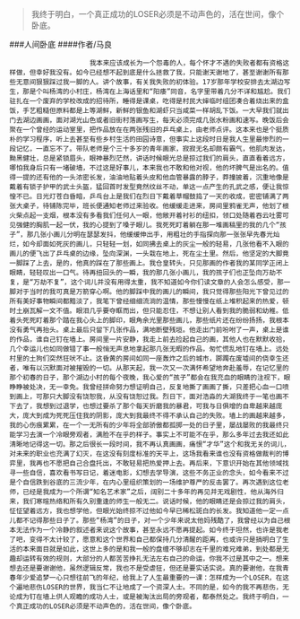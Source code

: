 > 我终于明白，一个真正成功的LOSER必须是不动声色的，活在世间，像个卧底。

###人间卧底
####作者/马良

						我本来应该成长为一个怨毒的人，每个怀才不遇的失败者都有资格这样做，但幸好我没有。如今已经想不起到底是什么拯救了我，只能谢天谢地了，甚至谢谢所有那些无意间狠狠踩过我一脚的人。讲个故事，有关我失败的初体验。17岁那年学校安排去太湖边写生，那是个叫杨湾的小村庄，杨湾在上海话里和“阳痿”同音，名字里带着几分不详和尴尬。我们驻扎在一个废弃的学校改成的招待所，睡得是课桌，吃得是村民大婶临时组团凑合着烧出来的盒饭，手艺粗糙但原料都是上等湖鲜，新鲜的银鱼和湖虾只当咸菜一样胡乱下饭。一大早我们就出门去湖边画画，面对湖光山色或者旧街村落画写生，每天必须完成几张水粉画和速写。晚饭后会聚在一个曾经的运动室里，把作品放在在两张残旧的乒乓桌上，由老师点评。这本来也是个挺质朴的学习程序，听上去甚至有些乡村生活的田园诗意，但事实上这段时日是我人生里最惨烈的一段记忆，一直忘不了。带队老师是个三十多岁的青年画家，寂寂无名却颇有霸气，他肌肉发达，黝黑健壮，总是紧锁眉头，眼神暴烈茫然，讲话时候眼光总是掠过我们的肩头，直直看着远方，哪怕我身后只有一堵破墙，不过这是好事儿，本来我也不敢和他对视，他的坏脾气是出名的。值得一提的还有他的一头浓密长发，油油地贴着头皮和他血管暴露的脖子，莽撞披着，沉重地像是戴着有锁子护甲的武士头盔，猛回首时发型竟然纹丝不动，单这一点产生的孔武之感，便让我惊惶不已。日光灯苍白昏暗，乒乓台上是我们在烈日下戴着草帽鼓捣了一天的收成，密密铺满了两张大桌子，待铺陈完毕，班长便通知老师过来验收。他缓缓走进来，房间里鸦雀无声，他划了根火柴点起一支烟，根本没有多看我们任何人一眼，他敞开着衬衫的纽扣，领口处随着吞云吐雾可见强健的胸肌一起一伏，我的心提到了嗓子眼儿。我死死盯着躺在那一堆画稿里的我的几个“孩子”，那几张小画儿分明在瑟瑟发抖，他缓缓伸出手，用粗壮的手指探向那一张张早先春光灿烂，如今却面如死灰的画儿，只轻轻一划，如同拂去桌上的灰尘一般的轻易，几张他看不入眼的画儿的便飞出了乒乓桌的边缘，坠向深渊，一头栽在地上，死在尘土里。然后，他坚定的大脚竟一脚踩了上去，是的，他真的踩在了那些画上。我仓皇转头，只见那画的作者我的某同学正闭上眼睛，轻轻叹出一口气。待再扭回头的一瞬，我的那几张小画儿，我的孩子们也正坠向万劫不复，是“万劫不复”，这个词儿并没有用得太重，我不知道如今你们读文章的人会怎么感受，那一脚对于当时的我可真是万箭穿心啊。他的脚踩中我的画儿的瞬间，我只觉得那些阳光下曾见过的所有美好事物瞬间都黯淡了，我笔下曾经细细流淌的温情，那些慢慢在纸上堆积起来的热爱，顿时土崩瓦解一文不值。眼泪几乎要夺眶而出，但只能忍住，不想让别人看到我的脆弱和幼稚。低着头死死盯着那个踏在我心头上的脚印，眼角余光里那些画儿，那些纸片还在纷纷扬扬，我根本没有勇气再抬头。桌上最后只留下几张作品，满地断壁残垣。他走出门前吩咐了一声，桌上是谁的作品，谁自己钉在墙上。房间里一片安静，我走上前去捡起自己的画，其他人也在默默收拾，几个幸运儿也如同做错了事一般悄无声息地拿起那几张无暇的作品，匆忙慌乱地钉在墙上。远处村里的土狗们突然狂吠不止。这昏黄的房间如同一座轰炸之后的城市，踯躅在废墟间的侥幸生还者，唯有以沉默面对被摧毁的一切。从那天起，我一次又一次满怀希望地奔赴羞辱，在记忆里的那个初春的日子，那个湖边小村的每个夜晚，我心爱的“孩子”都会在我充血的眼睛的注视下，眼睁睁被处决，无一幸免。我曾经拼命努力想证明自己，反复地撕了画画了撕，只差把心血一口喷到画上，可那只大脚没有饶恕我，从没有饶恕过我。烈日下，面对浩淼的大湖我终于一笔也画不下去了，我想到过退学，也想过要杀了那个每天折磨我的暴君，可我与日俱增的自卑越来越庞大，庞大到成为死死压住我的阴影，庞大到我最终不得不承认自己的失败。墙上的画越来越多，我的心伤痕累累，在一个一无所有的少年将全部骄傲都孤掷一处的日子里，屡战屡败的我最终只能学习去演一个冷眼旁观者，满脸不在乎的样子。事实上不可能不在乎，那么多年过去我还如此清晰地记得这一切。那之后很长一段时间，我不再认真画画，痛恨“才华”这个和我无关的词儿，对未来的职业也充满了幻灭，在这没有刻度标准的天平上，这场我看来谁也没有资格做裁判的博弈里，我再也不愿把自己合盘托出，不敢轻易把热爱押上去。再后来，下意识开始在其他领域找寻一些自信，喜欢看书写日记，着迷电影，幻想去学导演，这些不务正业的念头，如今看来不过是个自信跌到谷底的三流少年，在内心里组织策划的一场维护尊严的反击罢了。再次遇到这位老师，已经是我成为一个所谓“知名艺术家”之后，阔别二十多年的再见并无戏剧性，他从海外归来，我们寒暄热络和所有久别重逢的师生一般无二。说话时候，他的眼睛还是会掠过我的肩头，怔怔望着远方，我也想学他，但眼光始终掠不过他如今早已稀松斑白的长发。我知道他一定一点儿都不记得那些日子了。那些“杨湾”的日子，对一个少年来说太他妈残酷了，我曾经以为自己根本无法作为一个冷静的叙述者来说这个故事，甚至永远不愿再提起。如今终于坦然，也许是我老了吧，变得不太计较了，愿意和这个世界和自己都保持几分清醒的距离，也或许只是搞明白了生活的本来面目就是如此，这世上多的是和我一般的盘缠不够却志在千里的难兄难弟，到处都是无趣却运转有效的规则，大部分的人都苦苦挣扎无法左右自己的命运，你我不过是其中之一。想来想去还是要谢谢他，虽然逻辑反常，我也不是受虐狂，但还是要实话实说。真的要谢他，在我青春年少爱追梦一心只想往前飞的年纪，给我上了人生最重要的一课：怎样成为一个LOSER，在这个遍地悲伤LOSER的世界，我当仁不让地成了一个资深人士。不同的是，如今的我不再悲伤，无论成为钉在墙上供人观瞻的成功人士，或是被淘汰出局的旁观者，都泰然处之。我终于明白，一个真正成功的LOSER必须是不动声色的，活在世间，像个卧底。			  		